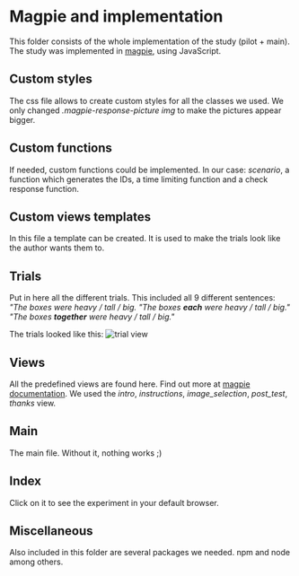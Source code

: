 # Magpie and implementation
This folder consists of the whole implementation of the study (pilot + main). The study was implemented in [magpie](https://magpie-ea.github.io/magpie-site/), using JavaScript.

## Custom styles
The css file allows to create custom styles for all the classes we used. We only changed *.magpie-response-picture img* to make the pictures appear bigger.

## Custom functions
If needed, custom functions could be implemented. In our case: *scenario*, a function which generates the IDs, a time limiting function and a check response function.

## Custom views templates
In this file a template can be created. It is used to make the trials look like the author wants them to.

## Trials
Put in here all the different trials. This included all 9 different sentences:
*"The boxes were heavy / tall / big.*
*"The boxes **each** were heavy / tall / big."*
*"The boxes **together** were heavy / tall / big."*

The trials looked like this: ![trial view](/experiments/02_main/implementation/magpie/Pics/trial_view.png)

## Views
All the predefined views are found here. Find out more at [magpie documentation](https://magpie-ea.github.io/magpie-docs/). We used the *intro*, *instructions*, *image_selection*, *post_test*, *thanks* view.

## Main
The main file. Without it, nothing works ;)

## Index
Click on it to see the experiment in your default browser.

## Miscellaneous
Also included in this folder are several packages we needed. npm and node among others.
